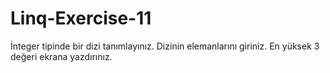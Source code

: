 # Linq-Exercise-11
İnteger tipinde bir dizi tanımlayınız. Dizinin elemanlarını giriniz. En yüksek 3 değeri ekrana yazdırınız.
